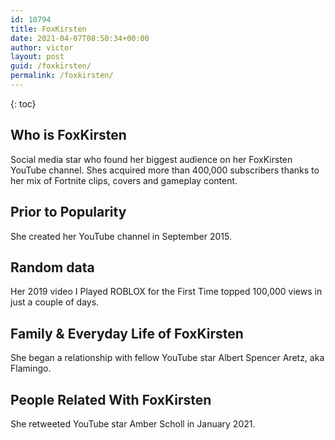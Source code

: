 ```yaml
---
id: 10794
title: FoxKirsten
date: 2021-04-07T08:50:34+00:00
author: victor
layout: post
guid: /foxkirsten/
permalink: /foxkirsten/
---
```



{: toc}


## Who is FoxKirsten



Social media star who found her biggest audience on her FoxKirsten YouTube channel. Shes acquired more than 400,000 subscribers thanks to her mix of Fortnite clips, covers and gameplay content.

                
                
                
## Prior to Popularity



She created her YouTube channel in September 2015.

                
                
                
## Random data



Her 2019 video I Played ROBLOX for the First Time topped 100,000 views in just a couple of days.

                
                
                
## Family & Everyday Life of FoxKirsten



She began a relationship with fellow YouTube star Albert Spencer Aretz, aka Flamingo.

                
                
                
## People Related With FoxKirsten



She retweeted YouTube star Amber Scholl in January 2021.

                
              
            
          
          
          